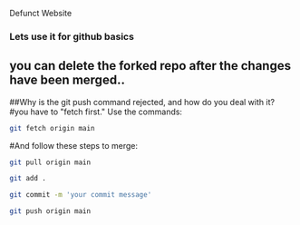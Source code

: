 Defunct Website

### Lets use it for github basics
## you can delete the forked repo after the changes have been merged..


##Why is the git push command rejected, and how do you deal with it?
#you have to "fetch first." Use the commands:
```sh
git fetch origin main
```

#And follow these steps to merge:

```sh
git pull origin main
```
```sh
git add .
```
```sh
git commit -m 'your commit message'
```
```sh
git push origin main
```
